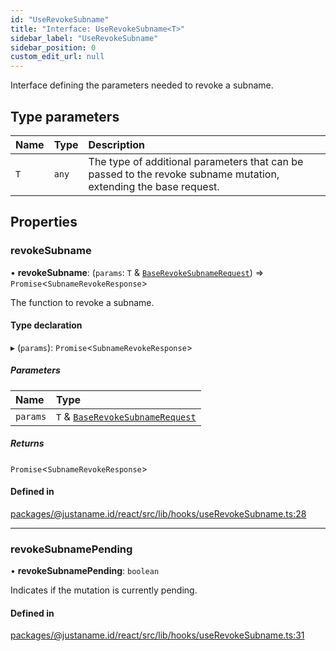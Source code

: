 ```yaml
---
id: "UseRevokeSubname"
title: "Interface: UseRevokeSubname<T>"
sidebar_label: "UseRevokeSubname"
sidebar_position: 0
custom_edit_url: null
---
```


Interface defining the parameters needed to revoke a subname.

## Type parameters

| Name | Type | Description |
| :------ | :------ | :------ |
| `T` | `any` | The type of additional parameters that can be passed to the revoke subname mutation, extending the base request. |

## Properties

### revokeSubname

• **revokeSubname**: (`params`: `T` & [`BaseRevokeSubnameRequest`](BaseRevokeSubnameRequest.md)) => `Promise`<`SubnameRevokeResponse`\>

The function to revoke a subname.

#### Type declaration

▸ (`params`): `Promise`<`SubnameRevokeResponse`\>

##### Parameters

| Name | Type |
| :------ | :------ |
| `params` | `T` & [`BaseRevokeSubnameRequest`](BaseRevokeSubnameRequest.md) |

##### Returns

`Promise`<`SubnameRevokeResponse`\>

#### Defined in

[packages/@justaname.id/react/src/lib/hooks/useRevokeSubname.ts:28](https://github.com/JustaName-id/JustaName-sdk/blob/610ce53/packages/@justaname.id/react/src/lib/hooks/useRevokeSubname.ts#L28)

___

### revokeSubnamePending

• **revokeSubnamePending**: `boolean`

Indicates if the mutation is currently pending.

#### Defined in

[packages/@justaname.id/react/src/lib/hooks/useRevokeSubname.ts:31](https://github.com/JustaName-id/JustaName-sdk/blob/610ce53/packages/@justaname.id/react/src/lib/hooks/useRevokeSubname.ts#L31)
